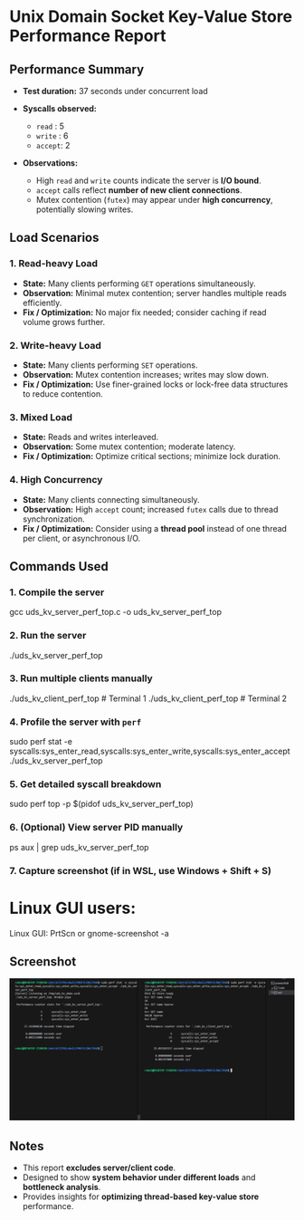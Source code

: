 # Unix Domain Socket Key-Value Store Performance Report

## Performance Summary

* **Test duration:** 37 seconds under concurrent load
* **Syscalls observed:**

  * `read`  : 5
  * `write` : 6
  * `accept`: 2

* **Observations:**

  * High `read` and `write` counts indicate the server is **I/O bound**.
  * `accept` calls reflect **number of new client connections**.
  * Mutex contention (`futex`) may appear under **high concurrency**, potentially slowing writes.

## Load Scenarios

### 1. Read-heavy Load

* **State:** Many clients performing `GET` operations simultaneously.
* **Observation:** Minimal mutex contention; server handles multiple reads efficiently.
* **Fix / Optimization:** No major fix needed; consider caching if read volume grows further.

### 2. Write-heavy Load

* **State:** Many clients performing `SET` operations.
* **Observation:** Mutex contention increases; writes may slow down.
* **Fix / Optimization:** Use finer-grained locks or lock-free data structures to reduce contention.

### 3. Mixed Load

* **State:** Reads and writes interleaved.
* **Observation:** Some mutex contention; moderate latency.
* **Fix / Optimization:** Optimize critical sections; minimize lock duration.

### 4. High Concurrency

* **State:** Many clients connecting simultaneously.
* **Observation:** High `accept` count; increased `futex` calls due to thread synchronization.
* **Fix / Optimization:** Consider using a **thread pool** instead of one thread per client, or asynchronous I/O.

## Commands Used

### 1. Compile the server

gcc uds_kv_server_perf_top.c -o uds_kv_server_perf_top

### 2. Run the server
./uds_kv_server_perf_top

### 3. Run multiple clients manually
./uds_kv_client_perf_top  # Terminal 1
./uds_kv_client_perf_top  # Terminal 2

### 4. Profile the server with `perf`
sudo perf stat -e syscalls:sys_enter_read,syscalls:sys_enter_write,syscalls:sys_enter_accept ./uds_kv_server_perf_top

### 5. Get detailed syscall breakdown
sudo perf top -p $(pidof uds_kv_server_perf_top)

### 6. (Optional) View server PID manually
ps aux | grep uds_kv_server_perf_top

### 7. Capture screenshot (if in WSL, use Windows + Shift + S)
# Linux GUI users:
Linux GUI: PrtScn or gnome-screenshot -a

## Screenshot

![Performance Screenshot](performance_screenshot.png)

## Notes

* This report **excludes server/client code**.
* Designed to show **system behavior under different loads** and **bottleneck analysis**.
* Provides insights for **optimizing thread-based key-value store** performance.
